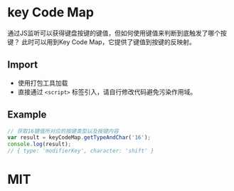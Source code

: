 # key Code Map
通过JS监听可以获得键盘按键的键值，但如何使用键值来判断到底触发了哪个按键？
此时可以用到Key Code Map，它提供了键值到按键的反映射。

## Import

- 使用打包工具加载
- 直接通过 `<script>` 标签引入，请自行修改代码避免污染作用域。

## Example

```js
// 获取16键值所对应的按键类型以及按键内容
var result = keyCodeMap.getTypeAndChar('16');
console.log(result); 
// { type: 'modifierKey', character: 'shift' } 
```

# MIT
